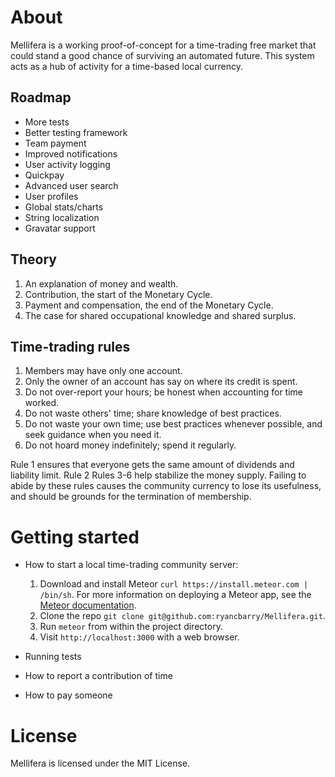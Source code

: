 About
=====
Mellifera is a working proof-of-concept for a time-trading free market that could stand a good chance of surviving an automated future. This system acts as a hub of activity for a time-based local currency.

Roadmap
-------

* More tests
* Better testing framework
* Team payment
* Improved notifications
* User activity logging
* Quickpay
* Advanced user search
* User profiles
* Global stats/charts
* String localization
* Gravatar support

Theory
------

1. An explanation of money and wealth.
2. Contribution, the start of the Monetary Cycle.
3. Payment and compensation, the end of the Monetary Cycle.
4. The case for shared occupational knowledge and shared surplus.

Time-trading rules
------------------

1. Members may have only one account.
2. Only the owner of an account has say on where its credit is spent.
3. Do not over-report your hours; be honest when accounting for time worked.
4. Do not waste others' time; share knowledge of best practices.
5. Do not waste your own time; use best practices whenever possible, and seek guidance when you need it.
6. Do not hoard money indefinitely; spend it regularly.

Rule 1 ensures that everyone gets the same amount of dividends and liability limit. Rule 2  Rules 3-6 help stabilize the money supply. Failing to abide by these rules causes the community currency to lose its usefulness, and should be grounds for the termination of membership.

Getting started
===============

* How to start a local time-trading community server:
	1. Download and install Meteor `curl https://install.meteor.com | /bin/sh`. For more information on deploying a Meteor app, see the [Meteor documentation](http://docs.meteor.com).
	2. Clone the repo `git clone git@github.com:ryancbarry/Mellifera.git`.
	3. Run `meteor` from within the project directory.
	4. Visit `http://localhost:3000` with a web browser.

* Running tests
 

* How to report a contribution of time
* How to pay someone

License
=======

Mellifera is licensed under the MIT License.

